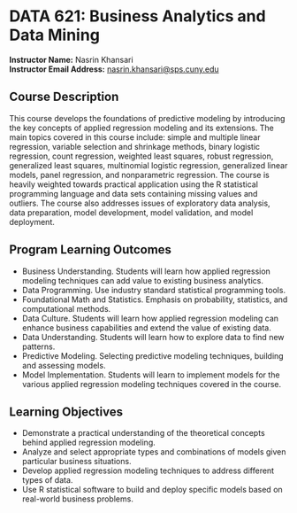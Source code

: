 # DATA 621: Business Analytics and Data Mining 
   
**Instructor Name:** Nasrin Khansari  
**Instructor Email Address:** nasrin.khansari@sps.cuny.edu  
  
## Course Description
This course develops the foundations of predictive modeling by introducing the key concepts of applied regression modeling and its extensions. The main topics covered in this course include: simple and multiple linear regression, variable selection and shrinkage methods, binary logistic regression, count regression, weighted least squares, robust regression, generalized least squares, multinomial logistic regression, generalized linear models, panel regression, and nonparametric regression. The course is heavily weighted towards practical application using the R statistical programming language and data sets containing missing values and outliers. The course also addresses issues of exploratory data analysis, data preparation, model development, model validation, and model deployment.

## Program Learning Outcomes
* Business Understanding. Students will learn how applied regression modeling techniques can add value to existing business analytics.
* Data Programming. Use industry standard statistical programming tools.
* Foundational Math and Statistics. Emphasis on probability, statistics, and computational methods.
* Data Culture. Students will learn how applied regression modeling can enhance business capabilities and extend the value of existing data.
* Data Understanding. Students will learn how to explore data to find new patterns.
* Predictive Modeling. Selecting predictive modeling techniques, building and assessing models.
* Model Implementation. Students will learn to implement models for the various applied regression modeling techniques covered in the course.  

## Learning Objectives
* Demonstrate a practical understanding of the theoretical concepts behind applied regression modeling.
* Analyze and select appropriate types and combinations of models given particular business situations.
* Develop applied regression modeling techniques to address different types of data.
* Use R statistical software to build and deploy specific models based on real-world business problems.